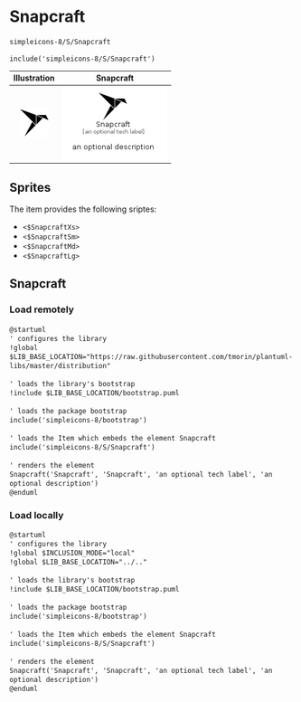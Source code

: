 # Snapcraft


```text
simpleicons-8/S/Snapcraft
```

```text
include('simpleicons-8/S/Snapcraft')
```



| Illustration | Snapcraft |
| :---: | :---: |
| ![illustration for Illustration](../../simpleicons-8/S/Snapcraft.png) | ![illustration for Snapcraft](../../simpleicons-8/S/Snapcraft.Local.png) |



## Sprites
The item provides the following sriptes:

- `<$SnapcraftXs>`
- `<$SnapcraftSm>`
- `<$SnapcraftMd>`
- `<$SnapcraftLg>`





## Snapcraft

### Load remotely
```plantuml
@startuml
' configures the library
!global $LIB_BASE_LOCATION="https://raw.githubusercontent.com/tmorin/plantuml-libs/master/distribution"

' loads the library's bootstrap
!include $LIB_BASE_LOCATION/bootstrap.puml

' loads the package bootstrap
include('simpleicons-8/bootstrap')

' loads the Item which embeds the element Snapcraft
include('simpleicons-8/S/Snapcraft')

' renders the element
Snapcraft('Snapcraft', 'Snapcraft', 'an optional tech label', 'an optional description')
@enduml
```

### Load locally
```plantuml
@startuml
' configures the library
!global $INCLUSION_MODE="local"
!global $LIB_BASE_LOCATION="../.."

' loads the library's bootstrap
!include $LIB_BASE_LOCATION/bootstrap.puml

' loads the package bootstrap
include('simpleicons-8/bootstrap')

' loads the Item which embeds the element Snapcraft
include('simpleicons-8/S/Snapcraft')

' renders the element
Snapcraft('Snapcraft', 'Snapcraft', 'an optional tech label', 'an optional description')
@enduml
```

